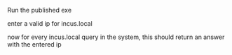 Run the published exe

enter a valid ip for incus.local

now for every incus.local query in the system, this should return an answer with the entered ip

